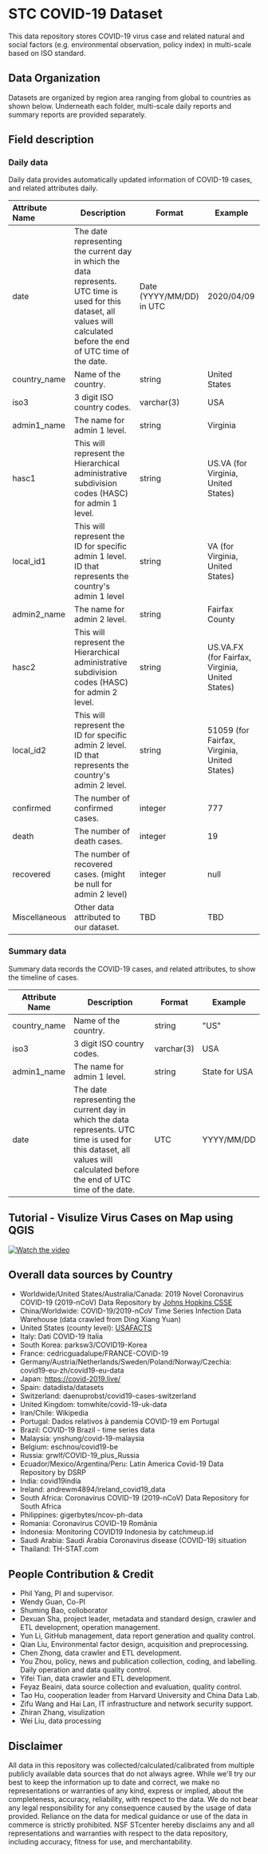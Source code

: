 # STC COVID-19 Dataset

This data repository stores COVID-19 virus case and related natural and social factors (e.g. environmental observation, policy index) in multi-scale based on ISO standard.

## Data Organization
Datasets are organized by region area ranging from global to countries as shown below. Underneath each folder, multi-scale daily reports and summary reports are provided separately.

## Field description

### Daily data
Daily data provides automatically updated information of COVID-19 cases, and related attributes daily.

| Attribute Name | Description                                                  | Format               | Example |
| :------------- | ------------------------------------------------------------ | -------------------- | ------- |
| date           | The date representing the current day in which the data represents. UTC time is used for this dataset, all values will calculated before the end of UTC time of the date. | Date (YYYY/MM/DD) in UTC | 2020/04/09 |
| country_name | Name of the country.                               | string               | United States |
| iso3           | 3 digit ISO country codes.                                   | varchar(3)           | USA |
| admin1_name    | The name for admin 1 level.  | string               | Virginia |
| hasc1 | This will represent the Hierarchical administrative subdivision codes (HASC) for admin 1 level. | string | US.VA (for Virginia, United States) |
| local_id1 | This will represent the ID for specific admin 1 level. ID that represents the country's admin 1 level | string | VA (for Virginia, United States) |
| admin2_name | The name for admin 2 level. | string | Fairfax County |
| hasc2 | This will represent the Hierarchical administrative subdivision codes (HASC) for admin 2 level. | string | US.VA.FX (for Fairfax, Virginia, United States) |
| local_id2 | This will represent the ID for specific admin 2 level. ID that represents the country's admin 2 level. | string | 51059 (for Fairfax, Virginia, United States) |
| confirmed | The number of confirmed cases. | integer | 777 |
| death | The number of death cases. | integer | 19 |
| recovered | The number of recovered cases. (might be null for admin 2 level) | integer | null |
| Miscellaneous | Other data attributed to our dataset. | TBD | TBD |



### Summary data

Summary data records the COVID-19 cases, and related attributes, to show the timeline of cases.

| Attribute Name | Description                                                  | Format     | Example |
| -------------- | ------------------------------------------------------------ | ---------- | ------- |
| country_name | Name of the country.                               | string               | "US" |
| iso3           | 3 digit ISO country codes.                                   | varchar(3) |   USA      |
| admin1_name    | The name for admin 1 level.  | string               | State for USA |
| date           | The date representing the current day in which the data represents. UTC time is used for this dataset, all values will calculated before the end of UTC time of the date. | UTC | YYYY/MM/DD |

## Tutorial - Visulize Virus Cases on Map using QGIS
[![Watch the video](https://dl.dropboxusercontent.com/s/fjursbp8dwjpnkp/qgis_join_tutorial.jpg)](https://www.youtube.com/watch?v=VzaBCje7OGk)


## Overall data sources by Country

- Worldwide/United States/Australia/Canada: 2019 Novel Coronavirus COVID-19 (2019-nCoV) Data Repository by [Johns Hopkins CSSE](https://github.com/CSSEGISandData/COVID-19)
- China/Worldwide: COVID-19/2019-nCoV Time Series Infection Data Warehouse (data crawled from Ding Xiang Yuan)
- United States (county level): [USAFACTS](https://usafacts.org/visualizations/coronavirus-covid-19-spread-map/)
- Italy: Dati COVID-19 Italia
- South Korea: parksw3/COVID19-Korea
- France: cedricguadalupe/FRANCE-COVID-19
- Germany/Austria/Netherlands/Sweden/Poland/Norway/Czechia: covid19-eu-zh/covid19-eu-data
- Japan: https://covid-2019.live/
- Spain: datadista/datasets
- Switzerland: daenuprobst/covid19-cases-switzerland
- United Kingdom: tomwhite/covid-19-uk-data
- Iran/Chile: Wikipedia
- Portugal: Dados relativos à pandemia COVID-19 em Portugal
- Brazil: COVID-19 Brazil - time series data
- Malaysia: ynshung/covid-19-malaysia
- Belgium: eschnou/covid19-be
- Russia: grwlf/COVID-19_plus_Russia
- Ecuador/Mexico/Argentina/Peru: Latin America Covid-19 Data Repository by DSRP
- India: covid19india
- Ireland: andrewm4894/ireland_covid19_data
- South Africa: Coronavirus COVID-19 (2019-nCoV) Data Repository for South Africa
- Philippines: gigerbytes/ncov-ph-data
- Romania: Coronavirus COVID-19 România
- Indonesia: Monitoring COVID19 Indonesia by catchmeup.id
- Saudi Arabia: Saudi Arabia Coronavirus disease (COVID-19) situation
- Thailand: TH-STAT.com

## People Contribution & Credit

- Phil Yang, PI and supervisor.
- Wendy Guan, Co-PI
- Shuming Bao, colloborator
- Dexuan Sha, project leader, metadata and standard design, crawler and ETL development, operation management.
- Yun Li, GitHub management, data report generation and quality control.
- Qian Liu, Environmental factor design, acquisition and preprocessing.
- Chen Zhong, data crawler and ETL development.
- You Zhou, policy, news and publication collection, coding, and labelling. Daily operation and data quality control.
- Yifei Tian, data crawler and ETL development.
- Feyaz Beaini, data source collection and evaluation, quality control. 
- Tao Hu, cooperation leader from Harvard University and China Data Lab.
- Zifu Wang and Hai Lan, IT infrastructure and network security support.
- Zhiran Zhang, visulization 
- Wei Liu, data processing

## Disclaimer
All data in this repository was collected/calculated/calibrated from multiple publicly available data sources that do not always agree. While we'll try our best to keep the information up to date and correct, we make no representations or warranties of any kind, express or implied, about the completeness, accuracy, reliability, with respect to the data. We do not bear any legal responsibility for any consequence caused by the usage of data provided. Reliance on the data for medical guidance or use of the data in commerce is strictly prohibited. NSF STcenter hereby disclaims any and all representations and warranties with respect to the data repository, including accuracy, fitness for use, and merchantability. 
